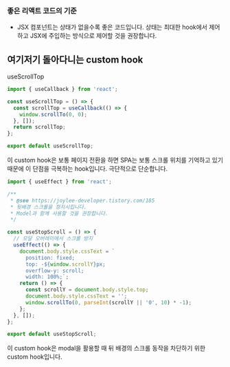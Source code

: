 ### 좋은 리액트 코드의 기준

- JSX 컴포넌트는 상태가 없을수록 좋은 코드입니다. 상태는 최대한 hook에서 제어하고 JSX에 주입하는 방식으로 제어할 것을 권장합니다.

## 여기저기 돌아다니는 custom hook

useScrollTop

```ts
import { useCallback } from 'react';

const useScrollTop = () => {
  const scrollTop = useCallback(() => {
    window.scrollTo(0, 0);
  }, []);
  return scrollTop;
};

export default useScrollTop;
```

이 custom hook은 보통 페이지 전환을 하면 SPA는 보통 스크롤 위치를 기억하고 있기 때문에 이 단점을 극복하는 hook입니다. 극단적으로 단순합니다.

```ts
import { useEffect } from 'react';

/**
 * @see https://joylee-developer.tistory.com/185
 * 뒷배경 스크롤을 정지시킵니다.
 * Model과 함께 사용할 것을 권장합니다.
 */

const useStopScroll = () => {
  // 모달 오버레이에서 스크롤 방지
  useEffect(() => {
    document.body.style.cssText = `
      position: fixed; 
      top: -${window.scrollY}px;
      overflow-y: scroll;
      width: 100%;`;
    return () => {
      const scrollY = document.body.style.top;
      document.body.style.cssText = '';
      window.scrollTo(0, parseInt(scrollY || '0', 10) * -1);
    };
  }, []);
};

export default useStopScroll;
```

이 custom hook은 modal을 활용할 때 뒤 배경의 스크롤 동작을 차단하기 위한 custom hook입니다.

